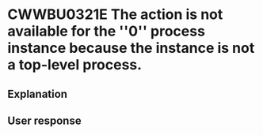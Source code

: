 # CWWBU0321E The action is not available for the ''0'' process instance because the instance is not a top-level process.

## Explanation

## User response